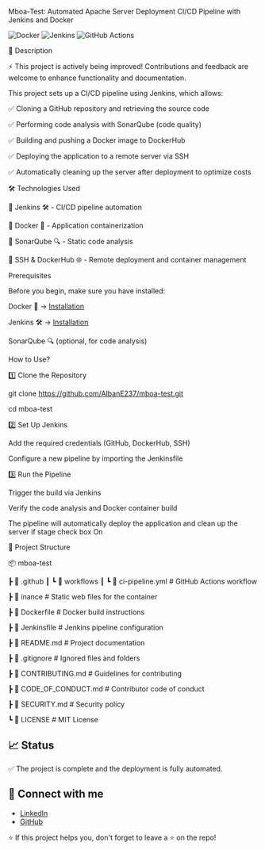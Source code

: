  Mboa-Test: Automated Apache Server Deployment CI/CD Pipeline with Jenkins and Docker

![Docker](https://img.shields.io/badge/Docker-2496ED?style=for-the-badge&logo=docker&logoColor=white)
![Jenkins](https://img.shields.io/badge/Jenkins-D24939?style=for-the-badge&logo=jenkins&logoColor=white)
![GitHub Actions](https://img.shields.io/badge/GitHub%20Actions-2088FF?style=for-the-badge&logo=githubactions&logoColor=white)

📌 Description

⚡ This project is actively being improved! Contributions and feedback are welcome to enhance functionality and documentation.

This project sets up a CI/CD pipeline using Jenkins, which allows:

✅ Cloning a GitHub repository and retrieving the source code

✅ Performing code analysis with SonarQube (code quality)

✅ Building and pushing a Docker image to DockerHub

✅ Deploying the application to a remote server via SSH

✅ Automatically cleaning up the server after deployment to optimize costs

🛠️ Technologies Used


🔹 Jenkins 🛠️ - CI/CD pipeline automation

🔹 Docker 🐳 - Application containerization

🔹 SonarQube 🔍 - Static code analysis

🔹 SSH & DockerHub 🌐 - Remote deployment and container management

 Prerequisites

Before you begin, make sure you have installed:

Docker 🐳 → [Installation](https://docs.docker.com/get-docker/)

Jenkins 🛠️ → [Installation](https://www.jenkins.io/doc/book/installing/)

SonarQube 🔍 (optional, for code analysis)  


 How to Use?

1️⃣ Clone the Repository

git clone https://github.com/AlbanE237/mboa-test.git

cd mboa-test

2️⃣ Set Up Jenkins

Add the required credentials (GitHub, DockerHub, SSH)

Configure a new pipeline by importing the Jenkinsfile

3️⃣ Run the Pipeline

Trigger the build via Jenkins

Verify the code analysis and Docker container build

The pipeline will automatically deploy the application and clean up the server if stage check box On

📂 Project Structure

📦 mboa-test

┣ 📂 .github
┃ ┗ 📂 workflows
┃   ┗ 📜 ci-pipeline.yml            # GitHub Actions workflow

┣ 📂 inance                         # Static web files for the container

┣ 📜 Dockerfile                     # Docker build instructions

┣ 📜 Jenkinsfile                    # Jenkins pipeline configuration

┣ 📜 README.md                      # Project documentation

┣ 📜 .gitignore                     # Ignored files and folders

┣ 📜 CONTRIBUTING.md               # Guidelines for contributing

┣ 📜 CODE_OF_CONDUCT.md            # Contributor code of conduct

┣ 📜 SECURITY.md                   # Security policy

┗ 📜 LICENSE                        # MIT License



📈 Status
---------

✅ The project is complete and the deployment is fully automated.


## 🔗 Connect with me

- [LinkedIn](https://www.linkedin.com/in/alban-eboua-9b4510140/?locale=en_US)
- [GitHub](https://github.com/AlbanE237)

⭐ If this project helps you, don't forget to leave a ⭐ on the repo!

